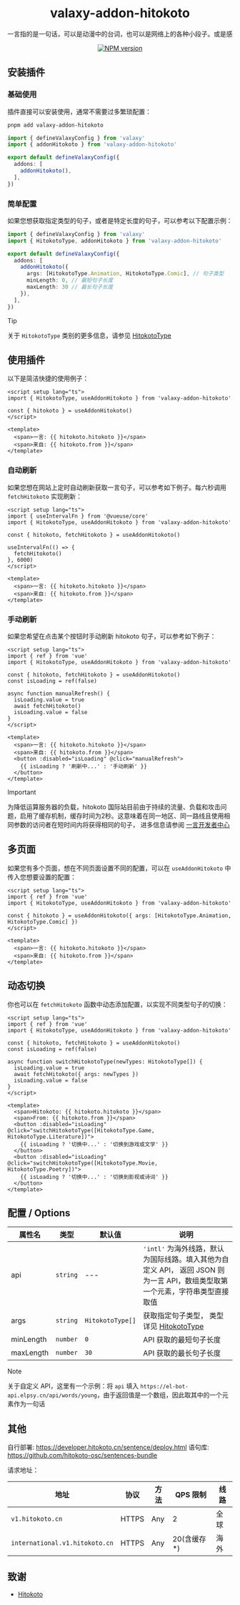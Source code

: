 <h1 align="center">valaxy-addon-hitokoto</h1>

<pre align="center">
一言指的是一句话，可以是动漫中的台词，也可以是网络上的各种小段子。或是感动，或是开心，有或是单纯的回忆...
</pre>

<p align="center">
<a href="https://www.npmjs.com/package/valaxy-addon-hitokoto" rel="nofollow"><img src="https://img.shields.io/npm/v/valaxy-addon-hitokoto?color=0078E7" alt="NPM version"></a>
</p>

## 安装插件

### 基础使用

插件直接可以安装使用，通常不需要过多繁琐配置：

```bash
pnpm add valaxy-addon-hitokoto
```

```ts
import { defineValaxyConfig } from 'valaxy'
import { addonHitokoto } from 'valaxy-addon-hitokoto'

export default defineValaxyConfig({
  addons: [
    addonHitokoto(),
  ],
})
```

### 简单配置

如果您想获取指定类型的句子，或者是特定长度的句子，可以参考以下配置示例：

```ts
import { defineValaxyConfig } from 'valaxy'
import { HitokotoType, addonHitokoto } from 'valaxy-addon-hitokoto'

export default defineValaxyConfig({
  addons: [
    addonHitokoto({
      args: [HitokotoType.Animation, HitokotoType.Comic], // 句子类型
      minLength: 0, // 最短句子长度
      maxLength: 30 // 最长句子长度
    }),
  ],
})
```

> [!TIP]
> 关于 `HitokotoType` 类别的更多信息，请参见 [HitokotoType](https://github.com/valaxyjs/valaxy-addon-hitokoto/tree/master/client/enum.ts)

## 使用插件

以下是简洁快捷的使用例子：

```vue
<script setup lang="ts">
import { HitokotoType, useAddonHitokoto } from 'valaxy-addon-hitokoto'

const { hitokoto } = useAddonHitokoto()
</script>

<template>
  <span>一言: {{ hitokoto.hitokoto }}</span>
  <span>来自: {{ hitokoto.from }}</span>
</template>
```

### 自动刷新

如果您想在网站上定时自动刷新获取一言句子，可以参考如下例子。每六秒调用 `fetchHitokoto` 实现刷新：

```vue
<script setup lang="ts">
import { useIntervalFn } from '@vueuse/core'
import { HitokotoType, useAddonHitokoto } from 'valaxy-addon-hitokoto'

const { hitokoto, fetchHitokoto } = useAddonHitokoto()

useIntervalFn(() => {
  fetchHitokoto()
}, 6000)
</script>

<template>
  <span>一言: {{ hitokoto.hitokoto }}</span>
  <span>来自: {{ hitokoto.from }}</span>
</template>
```

### 手动刷新

如果您希望在点击某个按钮时手动刷新 hitokoto 句子，可以参考如下例子：

```vue
<script setup lang="ts">
import { ref } from 'vue'
import { HitokotoType, useAddonHitokoto } from 'valaxy-addon-hitokoto'

const { hitokoto, fetchHitokoto } = useAddonHitokoto()
const isLoading = ref(false)

async function manualRefresh() {
  isLoading.value = true
  await fetchHitokoto()
  isLoading.value = false
}
</script>

<template>
  <span>一言: {{ hitokoto.hitokoto }}</span>
  <span>来自: {{ hitokoto.from }}</span>
  <button :disabled="isLoading" @click="manualRefresh">
    {{ isLoading ? '刷新中...' : '手动刷新' }}
  </button>
</template>
```

> [!IMPORTANT]
> 为降低运算服务器的负载，hitokoto 国际站目前由于持续的流量、负载和攻击问题，启用了缓存机制，缓存时间为2秒。这意味着在同一地区、同一路线且使用相同参数的访问者在短时间内将获得相同的句子， 进多信息请参阅 [一言开发者中心](https://developer.hitokoto.cn/sentence/#请求地址)

## 多页面

如果您有多个页面，想在不同页面设置不同的配置，可以在 `useAddonHitokoto` 中传入您想要设置的配置：

```vue
<script setup lang="ts">
import { ref } from 'vue'
import { HitokotoType, useAddonHitokoto } from 'valaxy-addon-hitokoto'

const { hitokoto } = useAddonHitokoto({ args: [HitokotoType.Animation, HitokotoType.Comic] })
</script>

<template>
  <span>一言: {{ hitokoto.hitokoto }}</span>
  <span>来自: {{ hitokoto.from }}</span>
</template>
```

## 动态切换

你也可以在 `fetchHitokoto` 函数中动态添加配置，以实现不同类型句子的切换：

```vue
<script setup lang="ts">
import { ref } from 'vue'
import { HitokotoType, useAddonHitokoto } from 'valaxy-addon-hitokoto'

const { hitokoto, fetchHitokoto } = useAddonHitokoto()
const isLoading = ref(false)

async function switchHitokotoType(newTypes: HitokotoType[]) {
  isLoading.value = true
  await fetchHitokoto({ args: newTypes })
  isLoading.value = false
}
</script>

<template>
  <span>Hitokoto: {{ hitokoto.hitokoto }}</span>
  <span>From: {{ hitokoto.from }}</span>
  <button :disabled="isLoading" @click="switchHitokotoType([HitokotoType.Game, HitokotoType.Literature])">
    {{ isLoading ? '切换中...' : '切换到游戏或文学' }}
  </button>
  <button :disabled="isLoading" @click="switchHitokotoType([HitokotoType.Movie, HitokotoType.Poetry])">
    {{ isLoading ? '切换中...' : '切换到影视或诗词' }}
  </button>
</template>
```

## 配置 / Options

| 属性名 | 类型 | 默认值 | 说明 |
| ---- | ---- | ---- | ---- |
| api | `string` | --- | `'intl'` 为海外线路，默认为国际线路。填入其他为自定义 API， 返回 JSON 则为一言 API，数组类型取第一个元素，字符串类型直接取值 |
| args | `string` | `HitokotoType[]` | 获取指定句子类型， 类型详见 [HitokotoType](https://github.com/valaxyjs/valaxy-addon-hitokoto/tree/master/client/enum.ts)|
| minLength | `number` | `0` | API 获取的最短句子长度 |
| maxLength | `number` | `30` | API 获取的最长句子长度 |

> [!NOTE]
> 关于自定义 API，这里有一个示例：将 `api` 填入 `https://el-bot-api.elpsy.cn/api/words/young`，由于返回值是一个数组，因此取其中的一个元素作为一句话

## 其他

自行部署: <https://developer.hitokoto.cn/sentence/deploy.html>
语句库: <https://github.com/hitokoto-osc/sentences-bundle>

请求地址：

| 地址 | 协议 | 方法 | QPS 限制 | 线路 |
| ---- | ---- | ---- | ---- | ---- |
| `v1.hitokoto.cn` | HTTPS | Any | 2 | 全球 |
| `international.v1.hitokoto.cn` | HTTPS | Any | 20(含缓存*) | 海外 |

## 致谢

- [Hitokoto](https://hitokoto.cn/)

